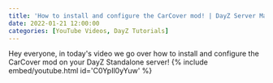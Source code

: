 ```yaml
---
title: 'How to install and configure the CarCover mod! | DayZ Server Management'
date: 2022-01-21 12:00:00
categories: [YouTube Videos, DayZ Tutorials]
---
```

Hey everyone, in today's video we go over how to install and configure the CarCover mod on your DayZ Standalone server!
{% include embed/youtube.html id='C0YpIl0yYuw' %}